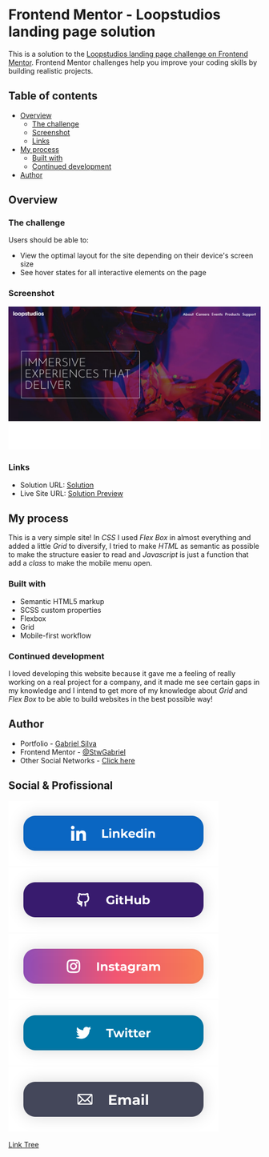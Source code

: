 # Frontend Mentor - Loopstudios landing page solution

This is a solution to the [Loopstudios landing page challenge on Frontend Mentor](https://www.frontendmentor.io/challenges/loopstudios-landing-page-N88J5Onjw). Frontend Mentor challenges help you improve your coding skills by building realistic projects. 

## Table of contents

- [Overview](#overview)
  - [The challenge](#the-challenge)
  - [Screenshot](#screenshot)
  - [Links](#links)
- [My process](#my-process)
  - [Built with](#built-with)
  - [Continued development](#continued-development)
- [Author](#author)

## Overview

### The challenge

Users should be able to:

- View the optimal layout for the site depending on their device's screen size
- See hover states for all interactive elements on the page

### Screenshot

![Screenshot](src/assets/images/screenshoot.jpg)

### Links

- Solution URL: [Solution](https://github.com/StwGabriel/loopstudios)
- Live Site URL: [Solution Preview](https://stwgabriel.github.io/loopstudios/)

## My process

This is a very simple site! In *CSS* I used *Flex Box* in almost everything and added a little *Grid* to diversify, I tried to make *HTML* as semantic as possible to make the structure easier to read and *Javascript* is just a function that add a *class* to make the mobile menu open.

### Built with

- Semantic HTML5 markup
- SCSS custom properties
- Flexbox
- Grid
- Mobile-first workflow

### Continued development

I loved developing this website because it gave me a feeling of really working on a real project for a company, and it made me see certain gaps in my knowledge and I intend to get more of my knowledge about *Grid* and *Flex Box* to be able to build websites in the best possible way!

## Author

- Portfolio - [Gabriel Silva](https://github.com/StwGabriel)
- Frontend Mentor - [@StwGabriel](https://www.frontendmentor.io/profile/StwGabriel)
- Other Social Networks - [Click here](https://cutt.ly/stwgabriel)

## Social & Profissional

   [![shield](https://github.com/StwGabriel/Assets/blob/main/readme-shields/linkedin-shield.svg)](https://www.linkedin.com/in/stwgabriel/)
   [![shield](https://github.com/StwGabriel/Assets/blob/main/readme-shields/github-shield.svg)](https://github.com/StwGabriel)
   [![shield](https://github.com/StwGabriel/Assets/blob/main/readme-shields/instagram-shield.svg)](https://www.instagram.com/stwgabriel/)
   [![shield](https://github.com/StwGabriel/Assets/blob/main/readme-shields/twitter-shield.svg)](https://www.twitter.com/stwgabriel_/)
   [![shield](https://github.com/StwGabriel/Assets/blob/main/readme-shields/email-shield.svg)](mailto:gabrielstw@pm.me?Subject=Vim%20Pelo%20GitHub)
   
   [Link Tree](https://cutt.ly/stwgabriel)
